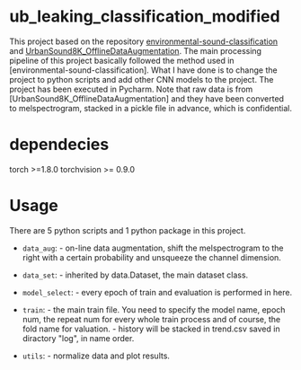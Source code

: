 # ub_leaking_classification_modified
This project based on the repository [environmental-sound-classification](https://github.com/mariostrbac/environmental-sound-classification) and [UrbanSound8K_OfflineDataAugmentation](https://github.com/LuciferHu/UrbanSound8K_OfflineDataAugmentation).
The main processing pipeline of this project basically followed the method used in [environmental-sound-classification]. What I have done is to change the project to python scripts and add other CNN models to the project. The project has been executed in Pycharm.
Note that raw data is from [UrbanSound8K_OfflineDataAugmentation] and they have been converted to melspectrogram, stacked in a pickle file in advance, which is confidential.

# dependecies
torch >=1.8.0
torchvision >= 0.9.0

# Usage
There are 5 python scripts and 1 python package in this project.
- `data_aug`:
      - on-line data augmentation, shift the melspectrogram to the right with a certain probability and unsqueeze the channel dimension.

- `data_set`:
      - inherited by data.Dataset, the main dataset class.
      
- `model_select`:
      - every epoch of train and evaluation is performed in here.

- `train`:
      - the main train file. You need to specify the model name, epoch num, the repeat num for every whole train process and of course, the fold name for valuation.
      - history will be stacked in trend.csv saved in diractory "log", in name order.
      
- `utils`:
      - normalize data and plot results.
